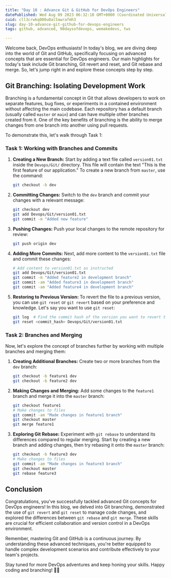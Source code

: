 ```yaml
---
title: "Day 10 : Advance Git & GitHub for DevOps Engineers"
datePublished: Wed Aug 09 2023 06:32:10 GMT+0000 (Coordinated Universal Time)
cuid: cll3crwkq000u0al5awrafmh3
slug: day-10-advance-git-github-for-devops-engineers
tags: github, advanced, 90daysofdevops, wemakedevs, tws

---
```


Welcome back, DevOps enthusiasts! In today's blog, we are diving deep into the world of Git and GitHub, specifically focusing on advanced concepts that are essential for DevOps engineers. Our main highlights for today's task include Git branching, Git revert and reset, and Git rebase and merge. So, let's jump right in and explore these concepts step by step.

## **Git Branching: Isolating Development Work**

Branching is a fundamental concept in Git that allows developers to work on separate features, bug fixes, or experiments in a contained environment without affecting the main codebase. Each repository has a default branch (usually called `master` or `main`) and can have multiple other branches created from it. One of the key benefits of branching is the ability to merge changes from one branch into another using pull requests.

To demonstrate this, let's walk through Task 1:

### **Task 1: Working with Branches and Commits**

1. **Creating a New Branch:** Start by adding a text file called `version01.txt` inside the `Devops/Git/` directory. This file will contain the text "This is the first feature of our application." To create a new branch from `master`, use the command:
    
    ```bash
    git checkout -b dev
    ```
    
2. **Committing Changes:** Switch to the `dev` branch and commit your changes with a relevant message:
    
    ```bash
    git checkout dev
    git add Devops/Git/version01.txt
    git commit -m "Added new feature"
    ```
    
3. **Pushing Changes:** Push your local changes to the remote repository for review:
    
    ```bash
    git push origin dev
    ```
    
4. **Adding More Commits:** Next, add more content to the `version01.txt` file and commit these changes:
    
    ```bash
    # Add content to version01.txt as instructed
    git add Devops/Git/version01.txt
    git commit -m "Added feature2 in development branch"
    git commit -am "Added feature3 in development branch"
    git commit -am "Added feature4 in development branch"
    ```
    
5. **Restoring to Previous Version:** To revert the file to a previous version, you can use `git reset` or `git revert` based on your preference and knowledge. Let's say you want to use `git reset`:
    
    ```bash
    git log  # Find the commit hash of the version you want to revert to
    git reset <commit_hash> Devops/Git/version01.txt
    ```
    

### **Task 2: Branches and Merging**

Now, let's explore the concept of branches further by working with multiple branches and merging them:

1. **Creating Additional Branches:** Create two or more branches from the `dev` branch:
    
    ```bash
    git checkout -b feature1 dev
    git checkout -b feature2 dev
    ```
    
2. **Making Changes and Merging:** Add some changes to the `feature1` branch and merge it into the `master` branch:
    
    ```bash
    git checkout feature1
    # Make changes to files
    git commit -am "Made changes in feature1 branch"
    git checkout master
    git merge feature1
    ```
    
3. **Exploring Git Rebase:** Experiment with `git rebase` to understand its differences compared to regular merging. Start by creating a new branch and adding changes, then try rebasing it onto the `master` branch:
    
    ```bash
    git checkout -b feature3 dev
    # Make changes to files
    git commit -am "Made changes in feature3 branch"
    git checkout master
    git rebase feature3
    ```
    

## **Conclusion**

Congratulations, you've successfully tackled advanced Git concepts for DevOps engineers! In this blog, we delved into Git branching, demonstrated the use of `git revert` and `git reset` to manage code changes, and explored the differences between `git rebase` and `git merge`. These skills are crucial for efficient collaboration and version control in a DevOps environment.

Remember, mastering Git and GitHub is a continuous journey. By understanding these advanced techniques, you're better equipped to handle complex development scenarios and contribute effectively to your team's projects.

Stay tuned for more DevOps adventures and keep honing your skills. Happy coding and branching! 🚀🌿